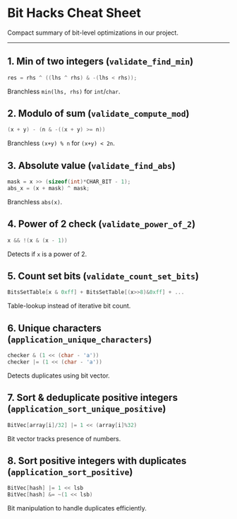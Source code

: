 # Bit Hacks Cheat Sheet

Compact summary of bit-level optimizations in our project.

---

## 1. Min of two integers (`validate_find_min`)
```c
res = rhs ^ ((lhs ^ rhs) & -(lhs < rhs));
```
Branchless `min(lhs, rhs)` for `int`/`char`.

## 2. Modulo of sum (`validate_compute_mod`)
```c
(x + y) - (n & -((x + y) >= n))
```
Branchless `(x+y) % n` for `(x+y) < 2n`.

## 3. Absolute value (`validate_find_abs`)
```c
mask = x >> (sizeof(int)*CHAR_BIT - 1);
abs_x = (x + mask) ^ mask;
```
Branchless `abs(x)`.

## 4. Power of 2 check (`validate_power_of_2`)
```c
x && !(x & (x - 1))
```
Detects if `x` is a power of 2.

## 5. Count set bits (`validate_count_set_bits`)
```c
BitsSetTable[x & 0xff] + BitsSetTable[(x>>8)&0xff] + ...
```
Table-lookup instead of iterative bit count.

## 6. Unique characters (`application_unique_characters`)
```c
checker & (1 << (char - 'a'))
checker |= (1 << (char - 'a'))
```
Detects duplicates using bit vector.

## 7. Sort & deduplicate positive integers (`application_sort_unique_positive`)
```c
BitVec[array[i]/32] |= 1 << (array[i]%32)
```
Bit vector tracks presence of numbers.

## 8. Sort positive integers with duplicates (`application_sort_positive`)
```c
BitVec[hash] |= 1 << lsb
BitVec[hash] &= ~(1 << lsb)
```
Bit manipulation to handle duplicates efficiently.

